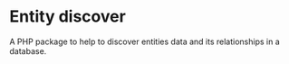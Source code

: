# Entity discover

A PHP package to help to discover entities data and its relationships in a database.


